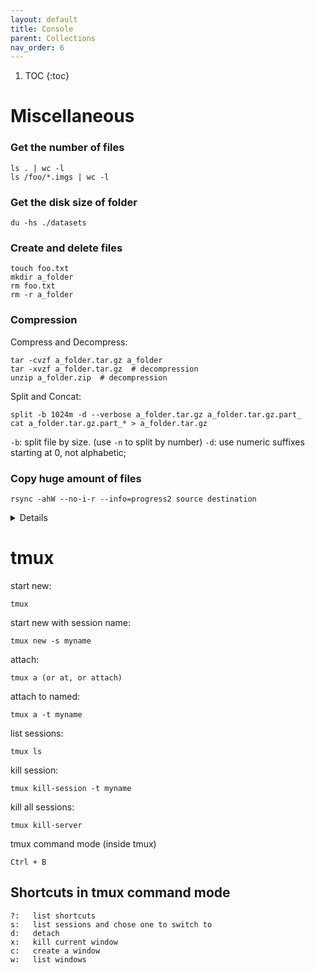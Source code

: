 ```yaml
---
layout: default
title: Console
parent: Collections
nav_order: 6
---
```

1. TOC
{:toc}
# Miscellaneous
### Get the **number of files**

```shell
ls . | wc -l
ls /foo/*.imgs | wc -l
```
### Get the **disk size** of folder

```shell
du -hs ./datasets
```
### Create and delete files

```shell
touch foo.txt
mkdir a_folder
rm foo.txt
rm -r a_folder
```

### Compression

Compress and Decompress:
```shell
tar -cvzf a_folder.tar.gz a_folder
tar -xvzf a_folder.tar.gz  # decompression
unzip a_folder.zip  # decompression
```
Split and Concat:
```shell
split -b 1024m -d --verbose a_folder.tar.gz a_folder.tar.gz.part_
cat a_folder.tar.gz.part_* > a_folder.tar.gz
```
``-b``: split file by size. (use ``-n`` to split by number)
``-d``: use numeric suffixes starting at 0, not alphabetic;

### Copy huge amount of files

```shell
rsync -ahW --no-i-r --info=progress2 source destination
```
<details>

- ``-a``: keep file information, including owners, permissions, etc. \
- ``-h``: make output human-readable. \
- ``-W``: copy files whole (w/o delta-xfer algorithm), faster. \
- ``--no-i-r``: scan files before copying, rather than at the same time. Faster when lots of files. \
- ``--info=progress2``: display a progress bar. \
- ``--dry-run``: perform a trial run that doesn’t make any changes (and produces mostly the same output as a real run). \
- ``source`` and ``destination``: the source file/folder and destination folder. \
- ``source/``: If a trailing slash added, the **content** in ``source`` will be copied into the ``destination``. So if ``destination`` doesn't exist or is empty, this works like a combination of copy and rename.
   
</details>

# tmux
start new:

    tmux

start new with session name:

    tmux new -s myname

attach:

    tmux a (or at, or attach)

attach to named:

    tmux a -t myname

list sessions:

    tmux ls

kill session:

    tmux kill-session -t myname
    
kill all sessions:
   
    tmux kill-server
    
tmux command mode (inside tmux)

    Ctrl + B
    
## Shortcuts in tmux command mode
    ?:   list shortcuts
    s:   list sessions and chose one to switch to
    d:   detach
    x:   kill current window
    c:   create a window
    w:   list windows
